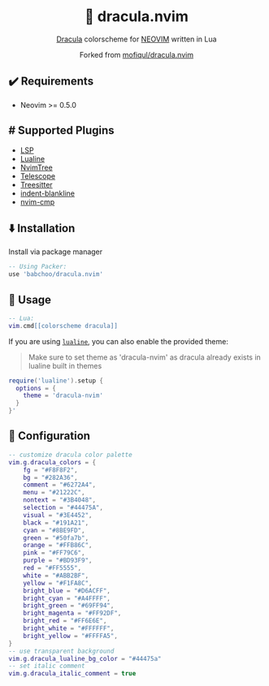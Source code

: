 <h1 align="center" >🧛 dracula.nvim</h1>

<p align="center"><a href="https://draculatheme.com/">Dracula</a> colorscheme for <a href="https://neovim.io/">NEOVIM</a> written in Lua</p>
<p align="center">Forked from <a href="https://github.com/Mofiqul/dracula.nvim">mofiqul/dracula.nvim</a></p>

## ✔️ Requirements

- Neovim >= 0.5.0

## #️ Supported Plugins

- [LSP](https://github.com/neovim/nvim-lspconfig)
- [Lualine](https://github.com/hoob3rt/lualine.nvim)
- [NvimTree](https://github.com/kyazdani42/nvim-tree.lua)
- [Telescope](https://github.com/nvim-telescope/telescope.nvim)
- [Treesitter](https://github.com/nvim-treesitter/nvim-treesitter)
- [indent-blankline](https://github.com/lukas-reineke/indent-blankline.nvim)
- [nvim-cmp](https://github.com/hrsh7th/nvim-cmp)

## ⬇️ Installation

Install via package manager

```lua
-- Using Packer:
use 'babchoo/dracula.nvim'
```

## 🚀 Usage

```lua
-- Lua:
vim.cmd[[colorscheme dracula]]
```

If you are using [`lualine`](https://github.com/hoob3rt/lualine.nvim), you can also enable the provided theme:

> Make sure to set theme as 'dracula-nvim' as dracula already exists in lualine built in themes

```lua
require('lualine').setup {
  options = {
    theme = 'dracula-nvim'
  }
}'
```

## 🔧 Configuration

```lua
-- customize dracula color palette
vim.g.dracula_colors = {
	fg = "#F8F8F2",
	bg = "#282A36",
	comment = "#6272A4",
	menu = "#21222C",
	nontext = "#3B4048",
	selection = "#44475A",
	visual = "#3E4452",
	black = "#191A21",
	cyan = "#8BE9FD",
	green = "#50fa7b",
	orange = "#FFB86C",
	pink = "#FF79C6",
	purple = "#BD93F9",
	red = "#FF5555",
	white = "#ABB2BF",
	yellow = "#F1FA8C",
	bright_blue = "#D6ACFF",
	bright_cyan = "#A4FFFF",
	bright_green = "#69FF94",
	bright_magenta = "#FF92DF",
	bright_red = "#FF6E6E",
	bright_white = "#FFFFFF",
	bright_yellow = "#FFFFA5",
}
-- use transparent background
vim.g.dracula_lualine_bg_color = "#44475a"
-- set italic comment
vim.g.dracula_italic_comment = true
```
